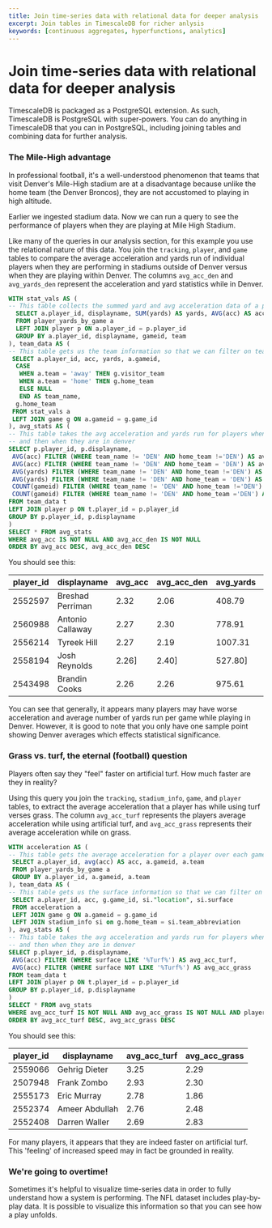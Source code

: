 ```yaml
---
title: Join time-series data with relational data for deeper analysis
excerpt: Join tables in TimescaleDB for richer anlysis
keywords: [continuous aggregates, hyperfunctions, analytics]
---
```


# Join time-series data with relational data for deeper analysis

TimescaleDB is packaged as a PostgreSQL extension. As such, TimescaleDB is
PostgreSQL with super-powers. You can do anything in TimescaleDB that you can
in PostgreSQL, including joining tables and combining data for further analysis.

### The Mile-High advantage

In professional football, it's a well-understood phenomenon that teams that
visit Denver's Mile-High stadium are at a disadvantage because unlike the home team
(the Denver Broncos), they are not accustomed to playing in high altitude.

Earlier we ingested stadium data. Now we can run a query to see the performance of
players when they are playing at Mile High Stadium.

Like many of the queries in our analysis section, for this example you use the
relational nature of this data. You join the `tracking`, `player`, and `game`
tables to compare the average acceleration and yards run of individual players
when they are performing in stadiums outside of Denver versus when they are
playing within Denver. The columns `avg_acc_den` and `avg_yards_den` represent
the acceleration and yard statistics while in Denver.  

```sql
WITH stat_vals AS (
-- This table collects the summed yard and avg acceleration data of a player during one game
  SELECT a.player_id, displayname, SUM(yards) AS yards, AVG(acc) AS acc, team, gameid
  FROM player_yards_by_game a
  LEFT JOIN player p ON a.player_id = p.player_id
  GROUP BY a.player_id, displayname, gameid, team
), team_data AS (
-- This table gets us the team information so that we can filter on teams
 SELECT a.player_id, acc, yards, a.gameid,
  CASE
   WHEN a.team = 'away' THEN g.visitor_team
   WHEN a.team = 'home' THEN g.home_team
   ELSE NULL
   END AS team_name,
  g.home_team
 FROM stat_vals a
 LEFT JOIN game g ON a.gameid = g.game_id
), avg_stats AS (
-- This table takes the avg acceleration and yards run for players when they are not in denver
-- and then when they are in denver
SELECT p.player_id, p.displayname,
 AVG(acc) FILTER (WHERE team_name != 'DEN' AND home_team !='DEN') AS avg_acc,
 AVG(acc) FILTER (WHERE team_name != 'DEN' AND home_team = 'DEN') AS avg_acc_den,
 AVG(yards) FILTER (WHERE team_name != 'DEN' AND home_team !='DEN') AS avg_yards,
 AVG(yards) FILTER (WHERE team_name != 'DEN' AND home_team = 'DEN') AS avg_yards_den,
 COUNT(gameid) FILTER (WHERE team_name != 'DEN' AND home_team !='DEN') AS games,
 COUNT(gameid) FILTER (WHERE team_name != 'DEN' AND home_team ='DEN') AS games_den
FROM team_data t
LEFT JOIN player p ON t.player_id = p.player_id
GROUP BY p.player_id, p.displayname
)
SELECT * FROM avg_stats
WHERE avg_acc IS NOT NULL AND avg_acc_den IS NOT NULL
ORDER BY avg_acc DESC, avg_acc_den DESC
```

You should see this:

|player_id|displayname|avg_acc|avg_acc_den|avg_yards|avg_yards_den|games|games_den|
|-------|----------------|-----|-----------|----------|----------|--------|--------|
|2552597|Breshad Perriman|2.32|2.06|408.79|461.08|9|1|
|2560988|Antonio Callaway| 2.27| 2.30 |778.91|741.06|15|1|
|2556214|Tyreek Hill |2.27 |2.19| 1007.31|1004.26 |14|1|
|2558194|Josh Reynolds| 2.26] |2.40] |527.80]|529.16 |15|1|
|2543498|Brandin Cooks| 2.26 |2.26 |975.61| 875.90 |15|1|

You can see that generally, it appears many players may have worse acceleration and average number of yards run per game while playing in Denver. However, it is good to note that you only have one sample point showing Denver averages which effects statistical significance.

### Grass vs. turf, the eternal (football) question

Players often say they "feel" faster on artificial turf. How much faster are they
in reality?

Using this query you join the `tracking`, `stadium_info`, `game`, and `player`
tables, to extract the average acceleration that a player has while using turf
verses grass. The column `avg_acc_turf` represents the players average
acceleration while using artificial turf, and `avg_acc_grass` represents their
average acceleration while on grass.

```sql
WITH acceleration AS (
-- This table gets the average acceleration for a player over each game
 SELECT a.player_id, avg(acc) AS acc, a.gameid, a.team
 FROM player_yards_by_game a
 GROUP BY a.player_id, a.gameid, a.team
), team_data AS (
-- This table gets us the surface information so that we can filter on turf type
 SELECT a.player_id, acc, g.game_id, si."location", si.surface
 FROM acceleration a
 LEFT JOIN game g ON a.gameid = g.game_id
 LEFT JOIN stadium_info si on g.home_team = si.team_abbreviation
), avg_stats AS (
-- This table takes the avg acceleration and yards run for players when they are not in denver
-- and then when they are in denver
SELECT p.player_id, p.displayname,
 AVG(acc) FILTER (WHERE surface LIKE '%Turf%') AS avg_acc_turf,
 AVG(acc) FILTER (WHERE surface NOT LIKE '%Turf%') AS avg_acc_grass
FROM team_data t
LEFT JOIN player p ON t.player_id = p.player_id
GROUP BY p.player_id, p.displayname
)
SELECT * FROM avg_stats
WHERE avg_acc_turf IS NOT NULL AND avg_acc_grass IS NOT NULL AND player_id IS NOT NULL
ORDER BY avg_acc_turf DESC, avg_acc_grass DESC
```

You should see this:

|player_id|displayname|avg_acc_turf|avg_acc_grass|
|--------|-----------|-------------|---------------|
|2559066 |Gehrig Dieter |3.25 |2.29|
|2507948 |Frank Zombo |2.93 |2.30|
|2555173 |Eric Murray |2.78 |1.86|
|2552374 |Ameer Abdullah |2.76 |2.48|
|2552408 |Darren Waller |2.69 |2.83|

For many players, it appears that they are indeed faster on artificial turf. This 'feeling' of increased speed may in fact be grounded in reality.

### We're going to overtime!

Sometimes it's helpful to visualize time-series data in order to fully understand
how a system is performing. The NFL dataset includes play-by-play data. It is possible to visualize this information so that you can see how a play unfolds.
